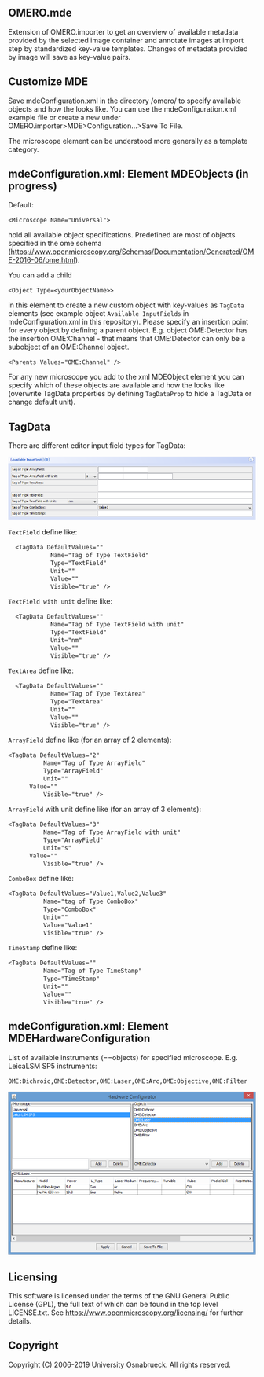   OMERO.mde 
  ---------------------

  Extension of OMERO.importer to get an overview of available metadata provided by the selected image container and annotate images at import step by standardized key-value templates. Changes of metadata provided by image will save as key-value pairs.

  Customize MDE
  ---------------------
  Save mdeConfiguration.xml in the directory <user>/omero/ to specify available objects and how the looks like. You can use the mdeConfiguration.xml example file or create a new under OMERO.importer>MDE>Configuration...>Save To File.
	
  The microscope element can be understood more generally as a template category.
  
  mdeConfiguration.xml: Element MDEObjects (in progress)
  ---------------------
  Default: 
  
    <Microscope Name="Universal">
    
 hold all available object specifications. Predefined are most of objects specified in the ome schema (https://www.openmicroscopy.org/Schemas/Documentation/Generated/OME-2016-06/ome.html). 
  
  You can add a child 
  
    <Object Type=<yourObjectName>> 
    
  in this element to create a new custom object with key-values as `TagData` elements (see example object `Available InputFields` in mdeConfiguration.xml in this repository). 
  Please specify an insertion point for every object by defining a parent object. 
  E.g. object OME:Detector has the insertion OME:Channel - that means that OME:Detector can only be a subobject of an OME:Channel object.
  
    <Parents Values="OME:Channel" />
  For any new microscope you add to the xml MDEObject element you can specify which of these objects are available and how the looks like (overwrite TagData properties by defining `TagDataProp` to hide a TagData or change default unit).
  
  
  TagData
  ---------------------------------
  There are different editor input field types for TagData:
  <p align="center">
  <img src="images/AvailableInputFields.PNG" width="550" title="hover text">
  </p>
  
  `TextField` define like: 
  
      <TagData DefaultValues="" 
                Name="Tag of Type TextField" 
                Type="TextField" 
                Unit=""
                Value="" 
                Visible="true" />
		
`TextField with unit` define like: 
  
      <TagData DefaultValues="" 
                Name="Tag of Type TextField with unit" 
                Type="TextField" 
                Unit="nm"
                Value="" 
                Visible="true" />
  `TextArea` define like:
  
      <TagData DefaultValues="" 
                Name="Tag of Type TextArea" 
                Type="TextArea"
                Unit="" 
                Value="" 
                Visible="true" />
  `ArrayField` define like (for an array of 2 elements):
  
    <TagData DefaultValues="2" 
              Name="Tag of Type ArrayField"
              Type="ArrayField" 
              Unit="" 
	      Value="" 
              Visible="true" />
	      
 `ArrayField` with unit define like (for an array of 3 elements):
  
    <TagData DefaultValues="3" 
              Name="Tag of Type ArrayField with unit"
              Type="ArrayField" 
              Unit="s" 
	      Value="" 
              Visible="true" />
  `ComboBox` define like:
  
    <TagData DefaultValues="Value1,Value2,Value3"
    	      Name="tag of Type ComboBox" 
              Type="ComboBox" 
              Unit="" 
              Value="Value1"
              Visible="true" />
          
  `TimeStamp` define like:
  
    <TagData DefaultValues="" 
              Name="Tag of Type TimeStamp"
              Type="TimeStamp" 
              Unit="" 
              Value="" 
              Visible="true" />
  
  
  
  mdeConfiguration.xml: Element MDEHardwareConfiguration
  -------------------------
  List of available instruments (==objects) for specified microscope. E.g.
  LeicaLSM SP5 instruments:
    
    OME:Dichroic,OME:Detector,OME:Laser,OME:Arc,OME:Objective,OME:Filter
    
  <p align="center">
  <img src="images/ConfigurationPanel.PNG" width="550" title="hover text">
  </p>
     
 

  Licensing
  ---------

  This software is licensed under the terms of the GNU General Public
  License (GPL), the full text of which can be found in
  the top level LICENSE.txt. See https://www.openmicroscopy.org/licensing/
  for further details.


  Copyright
  ---------

  Copyright (C) 2006-2019 University Osnabrueck. All rights reserved.
